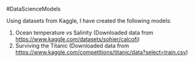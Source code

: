 #DataScienceModels

Using datasets from Kaggle, I have created the following models:
1. Ocean temperature vs Salinity (Downloaded data from https://www.kaggle.com/datasets/sohier/calcofi)
2. Surviving the Titanic (Downloaded data from https://www.kaggle.com/competitions/titanic/data?select=train.csv)
